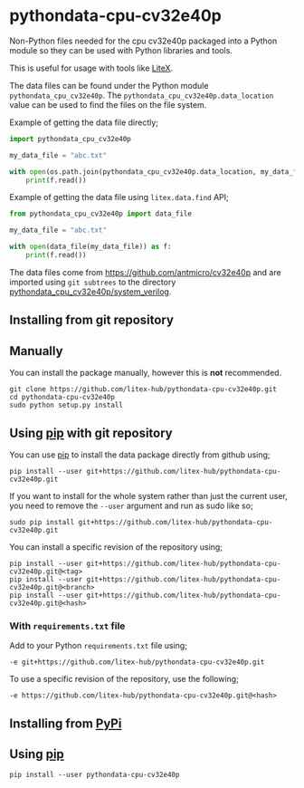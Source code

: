 # pythondata-cpu-cv32e40p

Non-Python  files needed for the cpu cv32e40p packaged
into a Python module so they can be used with Python libraries and tools.

This is useful for usage with tools like
[LiteX](https://github.com/enjoy-digital/litex.git).

The data files can be found under the Python module `pythondata_cpu_cv32e40p`. The
`pythondata_cpu_cv32e40p.data_location` value can be used to find the files on the file
system.

Example of getting the data file directly;
```python
import pythondata_cpu_cv32e40p

my_data_file = "abc.txt"

with open(os.path.join(pythondata_cpu_cv32e40p.data_location, my_data_file)) as f:
    print(f.read())
```

Example of getting the data file using `litex.data.find` API;
```python
from pythondata_cpu_cv32e40p import data_file

my_data_file = "abc.txt"

with open(data_file(my_data_file)) as f:
    print(f.read())
```


The data files come from https://github.com/antmicro/cv32e40p
and are imported using `git subtrees` to the directory
[pythondata_cpu_cv32e40p/system_verilog](pythondata_cpu_cv32e40p/system_verilog).



## Installing from git repository

## Manually

You can install the package manually, however this is **not** recommended.

```
git clone https://github.com/litex-hub/pythondata-cpu-cv32e40p.git
cd pythondata-cpu-cv32e40p
sudo python setup.py install
```

## Using [pip](https://pip.pypa.io/) with git repository

You can use [pip](https://pip.pypa.io/) to install the data package directly
from github using;

```
pip install --user git+https://github.com/litex-hub/pythondata-cpu-cv32e40p.git
```

If you want to install for the whole system rather than just the current user,
you need to remove the `--user` argument and run as sudo like so;

```
sudo pip install git+https://github.com/litex-hub/pythondata-cpu-cv32e40p.git
```

You can install a specific revision of the repository using;
```
pip install --user git+https://github.com/litex-hub/pythondata-cpu-cv32e40p.git@<tag>
pip install --user git+https://github.com/litex-hub/pythondata-cpu-cv32e40p.git@<branch>
pip install --user git+https://github.com/litex-hub/pythondata-cpu-cv32e40p.git@<hash>
```

### With `requirements.txt` file

Add to your Python `requirements.txt` file using;
```
-e git+https://github.com/litex-hub/pythondata-cpu-cv32e40p.git
```

To use a specific revision of the repository, use the following;
```
-e https://github.com/litex-hub/pythondata-cpu-cv32e40p.git@<hash>
```

## Installing from [PyPi](https://pypi.org/project/pythondata-cpu-cv32e40p/)

## Using [pip](https://pip.pypa.io/)

```
pip install --user pythondata-cpu-cv32e40p
```
